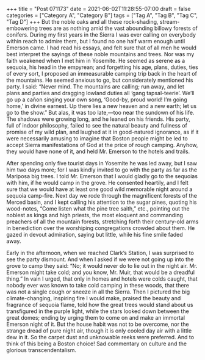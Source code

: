 +++
title = "Post 071173"
date = 2021-06-02T11:28:55-07:00
draft = false
categories = ["Category A", "Category B"]
tags = ["Tag A", "Tag B", "Tag C", "Tag D"]
+++
But the noble oaks and all these rock-shading, stream-embowering trees are as nothing amid the vast abounding billowy forests of conifers. During my first years in the Sierra I was ever calling on everybody within reach to admire them, but I found no one half warm enough until Emerson came. I had read his essays, and felt sure that of all men he would best interpret the sayings of these noble mountains and trees. Nor was my faith weakened when I met him in Yosemite. He seemed as serene as a sequoia, his head in the empyrean; and forgetting his age, plans, duties, ties of every sort, I proposed an immeasurable camping trip back in the heart of the mountains. He seemed anxious to go, but considerately mentioned his party. I said: “Never mind. The mountains are calling; run away, and let plans and parties and dragging lowland duties all ‘gang tapsal-teerie’. We’ll go up a cañon singing your own song, ‘Good-by, proud world! I’m going home,’ in divine earnest. Up there lies a new heaven and a new earth; let us go to the show.” But alas, it was too late,—too near the sundown of his life. The shadows were growing long, and he leaned on his friends. His party, full of indoor philosophy, failed to see the natural beauty and fullness of promise of my wild plan, and laughed at it in good-natured ignorance, as if it were necessarily amusing to imagine that Boston people might be led to accept Sierra manifestations of God at the price of rough camping. Anyhow, they would have none of it, and held Mr. Emerson to the hotels and trails.

After spending only five tourist days in Yosemite he was led away, but I saw him two days more; for I was kindly invited to go with the party as far as the Mariposa big trees. I told Mr. Emerson that I would gladly go to the sequoias with him, if he would camp in the grove. He consented heartily, and I felt sure that we would have at least one good wild memorable night around a sequoia camp-fire. Next day we rode through the magnificent forests of the Merced basin, and I kept calling his attention to the sugar pines, quoting his wood-notes, “Come listen what the pine tree saith,” etc., pointing out the noblest as kings and high priests, the most eloquent and commanding preachers of all the mountain forests, stretching forth their century-old arms in benediction over the worshiping congregations crowded about them. He gazed in devout admiration, saying but little, while his fine smile faded away.

Early in the afternoon, when we reached Clark’s Station, I was surprised to see the party dismount. And when I asked if we were not going up into the grove to camp they said: “No; it would never do to lie out in the night air. Mr. Emerson might take cold; and you know, Mr. Muir, that would be a dreadful thing.” In vain I urged, that only in homes and hotels were colds caught, that nobody ever was known to take cold camping in these woods, that there was not a single cough or sneeze in all the Sierra. Then I pictured the big climate-changing, inspiring fire I would make, praised the beauty and fragrance of sequoia flame, told how the great trees would stand about us transfigured in the purple light, while the stars looked down between the great domes; ending by urging them to come on and make an immortal Emerson night of it. But the house habit was not to be overcome, nor the strange dread of pure night air, though it is only cooled day air with a little dew in it. So the carpet dust and unknowable reeks were preferred. And to think of this being a Boston choice! Sad commentary on culture and the glorious transcendentalism.
